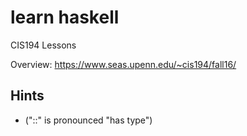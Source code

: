 # learn haskell #

CIS194 Lessons

Overview: https://www.seas.upenn.edu/~cis194/fall16/


## Hints ##

- ("::" is pronounced "has type")


